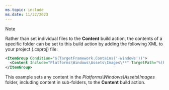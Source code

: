 ```yaml
---
ms.topic: include
ms.date: 11/22/2023
---
```


> [!NOTE]
> Rather than set individual files to the **Content** build action, the contents of a specific folder can be set to this build action by adding the following XML to your project (.csproj) file:
>
>```xml
><ItemGroup Condition="$(TargetFramework.Contains('-windows'))">
>   <Content Include="Platforms\Windows\Assets\Images\**" TargetPath="%(RecursiveDir)%(Filename)%(Extension)" />
></ItemGroup>
>```
>
> This example sets any content in the *Platforms\Windows\Assets\Images* folder, including content in sub-folders, to the **Content** build action.
